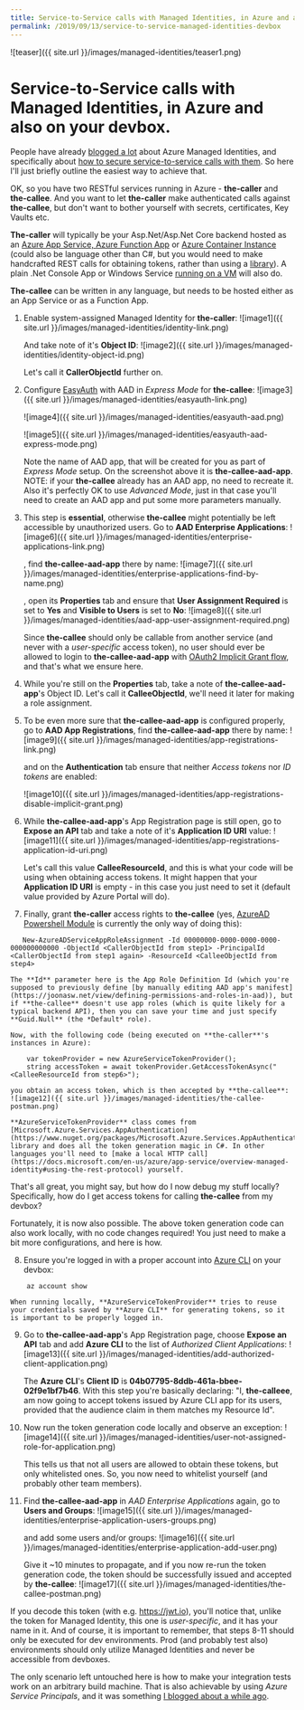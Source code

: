 ```yaml
---
title: Service-to-Service calls with Managed Identities, in Azure and also on your devbox.
permalink: /2019/09/13/service-to-service-managed-identities-devbox
---
```

![teaser]({{ site.url }}/images/managed-identities/teaser1.png)
# Service-to-Service calls with Managed Identities, in Azure and also on your devbox.

People have already [blogged a lot](https://blog.bredvid.no/protecting-your-asp-net-core-app-with-azure-ad-and-managed-service-identity-78007d7a0774) about Azure Managed Identities, and specifically about [how to secure service-to-service calls with them](https://joonasw.net/view/calling-your-apis-with-aad-msi-using-app-permissions). So here I'll just briefly outline the easiest way to achieve that.

OK, so you have two RESTful services running in Azure - **the-caller** and **the-callee**. And you want to let **the-caller** make authenticated calls against **the-callee**, but don't want to bother yourself with secrets, certificates, Key Vaults etc. 

**The-caller** will typically be your Asp.Net/Asp.Net Core backend hosted as an [Azure App Service, Azure Function App](https://docs.microsoft.com/en-us/azure/app-service/overview-managed-identity) or [Azure Container Instance](https://docs.microsoft.com/en-us/azure/container-instances/container-instances-managed-identity) (could also be language other than C#, but you would need to make handcrafted REST calls for obtaining tokens, rather than using a [library](https://www.nuget.org/packages/Microsoft.Azure.Services.AppAuthentication)). A plain .Net Console App or Windows Service [running on a VM](https://docs.microsoft.com/en-us/azure/active-directory/managed-identities-azure-resources/qs-configure-portal-windows-vm) will also do.

**The-callee** can be written in any language, but needs to be hosted either as an App Service or as a Function App.

1. Enable system-assigned Managed Identity for **the-caller**:
    ![image1]({{ site.url }}/images/managed-identities/identity-link.png)

    And take note of it's **Object ID**:
    ![image2]({{ site.url }}/images/managed-identities/identity-object-id.png)

    Let's call it **CallerObjectId** further on.

2. Configure [EasyAuth](https://github.com/cgillum/easyauth/wiki) with AAD in *Express Mode* for **the-callee**:
    ![image3]({{ site.url }}/images/managed-identities/easyauth-link.png)
    
    ![image4]({{ site.url }}/images/managed-identities/easyauth-aad.png)
    
    ![image5]({{ site.url }}/images/managed-identities/easyauth-aad-express-mode.png)

    Note the name of AAD app, that will be created for you as part of *Express Mode* setup. On the screenshot above it is **the-callee-aad-app**.
    NOTE: if your **the-callee** already has an AAD app, no need to recreate it. Also it's perfectly OK to use *Advanced Mode*, just in that case you'll need to create an AAD app and put some more parameters manually.

3. This step is **essential**, otherwise **the-callee** might potentially be left accessible by unauthorized users. Go to **AAD Enterprise Applications**:
    ![image6]({{ site.url }}/images/managed-identities/enterprise-applications-link.png)

    , find **the-callee-aad-app** there by name:
    ![image7]({{ site.url }}/images/managed-identities/enterprise-applications-find-by-name.png)
    
    , open its **Properties** tab and ensure that **User Assignment Required** is set to **Yes** and **Visible to Users** is set to **No**:
    ![image8]({{ site.url }}/images/managed-identities/aad-app-user-assignment-required.png)

    Since **the-callee** should only be callable from another service (and never with a *user-specific* access token), no user should ever be allowed to login to **the-callee-aad-app** with [OAuth2 Implicit Grant flow](https://docs.microsoft.com/en-us/azure/active-directory/develop/v1-oauth2-implicit-grant-flow), and that's what we ensure here. 

4. While you're still on the **Properties** tab, take a note of **the-callee-aad-app**'s Object ID. Let's call it **CalleeObjectId**, we'll need it later for making a role assignment.

5. To be even more sure that **the-callee-aad-app** is configured properly, go to **AAD App Registrations**, find **the-callee-aad-app** there by name:
    ![image9]({{ site.url }}/images/managed-identities/app-registrations-link.png)

    and on the **Authentication** tab ensure that neither *Access tokens* nor *ID tokens* are enabled:

    ![image10]({{ site.url }}/images/managed-identities/app-registrations-disable-implicit-grant.png)

6. While **the-callee-aad-app**'s App Registration page is still open, go to **Expose an API** tab and take a note of it's **Application ID URI** value:
    ![image11]({{ site.url }}/images/managed-identities/app-registrations-application-id-uri.png)

    Let's call this value **CalleeResourceId**, and this is what your code will be using when obtaining access tokens. It might happen that your **Application ID URI** is empty - in this case you just need to set it (default value provided by Azure Portal will do).

7. Finally, grant **the-caller** access rights to **the-callee** (yes, [AzureAD Powershell Module](https://docs.microsoft.com/en-us/powershell/module/azuread/?view=azureadps-2.0) is currently the only way of doing this):
```
   New-AzureADServiceAppRoleAssignment -Id 00000000-0000-0000-0000-000000000000 -ObjectId <CallerObjectId from step1> -PrincipalId <CallerObjectId from step1 again> -ResourceId <CalleeObjectId from step4>
```

    The **Id** parameter here is the App Role Definition Id (which you're supposed to previously define [by manually editing AAD app's manifest](https://joonasw.net/view/defining-permissions-and-roles-in-aad)), but if **the-callee** doesn't use app roles (which is quite likely for a typical backend API), then you can save your time and just specify **Guid.Null** (the *Default* role).

    Now, with the following code (being executed on **the-caller**'s instances in Azure):
```
    var tokenProvider = new AzureServiceTokenProvider();
    string accessToken = await tokenProvider.GetAccessTokenAsync("<CalleeResourceId from step6>");
```

    you obtain an access token, which is then accepted by **the-callee**:
    ![image12]({{ site.url }}/images/managed-identities/the-callee-postman.png)

    **AzureServiceTokenProvider** class comes from [Microsoft.Azure.Services.AppAuthentication](https://www.nuget.org/packages/Microsoft.Azure.Services.AppAuthentication) library and does all the token generation magic in C#. In other languages you'll need to [make a local HTTP call](https://docs.microsoft.com/en-us/azure/app-service/overview-managed-identity#using-the-rest-protocol) yourself.


That's all great, you might say, but how do I now debug my stuff locally? Specifically, how do I get access tokens for calling **the-callee** from my devbox?

Fortunately, it is now also possible. The above token generation code can also work locally, with no code changes required! You just need to make a bit more configurations, and here is how.

8. Ensure you're logged in with a proper account into [Azure CLI](https://docs.microsoft.com/en-us/cli/azure/install-azure-cli?view=azure-cli-latest) on your devbox:
```
    az account show
```

    When running locally, **AzureServiceTokenProvider** tries to reuse your credentials saved by **Azure CLI** for generating tokens, so it is important to be properly logged in.

9. Go to **the-callee-aad-app**'s App Registration page, choose **Expose an API** tab and add **Azure CLI** to the list of *Authorized Client Applications*:
    ![image13]({{ site.url }}/images/managed-identities/add-authorized-client-application.png)

    The **Azure CLI**'s **Client ID** is **04b07795-8ddb-461a-bbee-02f9e1bf7b46**. With this step you're basically declaring: "I, **the-calleee**, am now going to accept tokens issued by Azure CLI app for its users, provided that the audience claim in them matches my Resource Id".

10. Now run the token generation code locally and observe an exception:
    ![image14]({{ site.url }}/images/managed-identities/user-not-assigned-role-for-application.png)

    This tells us that not all users are allowed to obtain these tokens, but only whitelisted ones. So, you now need to whitelist yourself (and probably other team members).

11. Find **the-callee-aad-app** in *AAD Enterprise Applications* again, go to **Users and Groups**:
    ![image15]({{ site.url }}/images/managed-identities/enterprise-application-users-groups.png)

    and add some users and/or groups:
    ![image16]({{ site.url }}/images/managed-identities/enterprise-application-add-user.png)

    Give it ~10 minutes to propagate, and if you now re-run the token generation code, the token should be successfully issued and accepted by **the-callee**:
    ![image17]({{ site.url }}/images/managed-identities/the-callee-postman.png)

If you decode this token (with e.g. https://jwt.io), you'll notice that, unlike the token for Managed Identity, this one is *user-specific*, and it has your name in it. And of course, it is important to remember, that steps 8-11 should only be executed for dev environments. Prod (and probably test also) environments should only utilize Managed Identities and never be accessible from devboxes.

The only scenario left untouched here is how to make your integration tests work on an arbitrary build machine. That is also achievable by using *Azure Service Principals*, and it was something [I blogged about a while ago](https://scale-tone.github.io/2019/05/21/azure-function-integration-tests-service-principal).